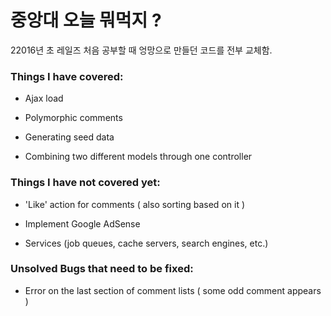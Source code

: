 # 중앙대 오늘 뭐먹지 ?

22016년 초 레일즈 처음 공부할 때 엉망으로 만들던 코드를 전부 교체함.

### Things I have covered:

* Ajax load

* Polymorphic comments

* Generating seed data

* Combining two different models through one controller

### Things I have not covered yet:

* 'Like' action for comments ( also sorting based on it )

* Implement Google AdSense

* Services (job queues, cache servers, search engines, etc.)

### Unsolved Bugs that need to be fixed:

* Error on the last section of comment lists ( some odd comment appears )

